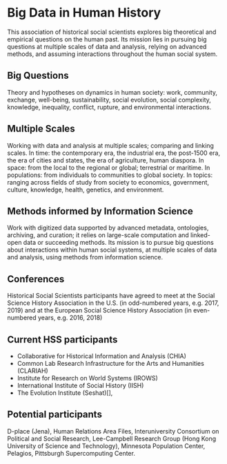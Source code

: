 # Big Data in Human History

This association of historical social scientists explores big theoretical and empirical questions on the human past. Its mission lies in pursuing big questions at multiple scales of data and analysis, relying on advanced methods, and assuming interactions throughout the human social system.

## Big Questions 
Theory and hypotheses on dynamics in human society: work, community, exchange, well-being, sustainability, social evolution, social complexity, knowledge, inequality, conflict, rupture, and environmental interactions.

## Multiple Scales 
Working with data and analysis at multiple scales; comparing and linking scales. In time: the contemporary era, the industrial era, the post-1500 era, the era of cities and states, the era of agriculture, human diaspora. In space: from the local to the regional or global; terrestrial or maritime. In populations: from individuals to communities to global society. In topics: ranging across fields of study from society to economics, government, culture, knowledge, health, genetics, and environment.

## Methods informed by Information Science 
Work with digitized data supported by advanced metadata, ontologies, archiving, and curation; it relies on large-scale computation and linked-open data or succeeding methods. Its mission is to pursue big questions about interactions within human social systems, at multiple scales of data and analysis, using methods from information science.



## Conferences 
Historical Social Scientists participants have agreed to meet at the Social Science History Association in the U.S. (in odd-numbered years, e.g. 2017, 2019) and at the European Social Science History Association (in even-numbered years, e.g. 2016, 2018)

## Current HSS participants 
- Collaborative for Historical Information and Analysis (CHIA)
- Common Lab Research Infrastructure for the Arts and Humanities (CLARIAH)
- Institute for Research on World Systems (IROWS)
- International Institute of Social History (IISH)
- The Evolution Institute (Seshat)[], 

## Potential participants 
D-place (Jena), Human Relations Area Files, Interuniversity Consortium on Political and Social Research, Lee-Campbell Research Group (Hong Kong University of Science and Technology), Minnesota Population Center, Pelagios, Pittsburgh Supercomputing Center.
